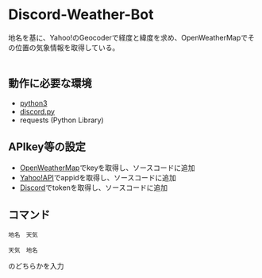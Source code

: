 # Discord-Weather-Bot
地名を基に、Yahoo!のGeocoderで経度と緯度を求め、OpenWeatherMapでその位置の気象情報を取得している。<br>
<br>
## 動作に必要な環境
- [python3](https://www.python.org/downloads/)<br>
- [discord.py](https://github.com/Rapptz/discord.py)<br>
- requests (Python Library)<br>

## APIkey等の設定
- [OpenWeatherMap](https://openweathermap.org/)でkeyを取得し、ソースコードに追加<br>
- [Yahoo!API](https://e.developer.yahoo.co.jp/register)でappidを取得し、ソースコードに追加<br>
- [Discord](https://discordapp.com/developers/applications/me)でtokenを取得し、ソースコードに追加<br>

## コマンド
```
地名　天気
```
```
天気　地名
```
のどちらかを入力
